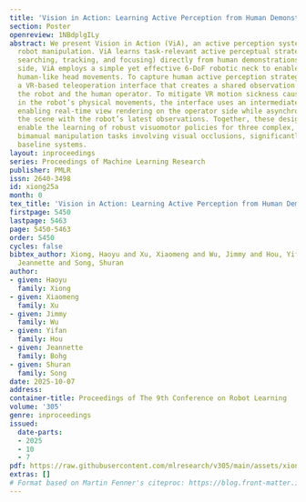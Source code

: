 ```yaml
---
title: 'Vision in Action: Learning Active Perception from Human Demonstrations'
section: Poster
openreview: 1NBdplgILy
abstract: We present Vision in Action (ViA), an active perception system for bimanual
  robot manipulation. ViA learns task-relevant active perceptual strategies (e.g.,
  searching, tracking, and focusing) directly from human demonstrations. On the hardware
  side, ViA employs a simple yet effective 6-DoF robotic neck to enable flexible,
  human-like head movements. To capture human active perception strategies, we design
  a VR-based teleoperation interface that creates a shared observation space between
  the robot and the human operator. To mitigate VR motion sickness caused by latency
  in the robot’s physical movements, the interface uses an intermediate 3D scene representation,
  enabling real-time view rendering on the operator side while asynchronously updating
  the scene with the robot’s latest observations. Together, these design elements
  enable the learning of robust visuomotor policies for three complex, multi-stage
  bimanual manipulation tasks involving visual occlusions, significantly outperforming
  baseline systems.
layout: inproceedings
series: Proceedings of Machine Learning Research
publisher: PMLR
issn: 2640-3498
id: xiong25a
month: 0
tex_title: 'Vision in Action: Learning Active Perception from Human Demonstrations'
firstpage: 5450
lastpage: 5463
page: 5450-5463
order: 5450
cycles: false
bibtex_author: Xiong, Haoyu and Xu, Xiaomeng and Wu, Jimmy and Hou, Yifan and Bohg,
  Jeannette and Song, Shuran
author:
- given: Haoyu
  family: Xiong
- given: Xiaomeng
  family: Xu
- given: Jimmy
  family: Wu
- given: Yifan
  family: Hou
- given: Jeannette
  family: Bohg
- given: Shuran
  family: Song
date: 2025-10-07
address:
container-title: Proceedings of The 9th Conference on Robot Learning
volume: '305'
genre: inproceedings
issued:
  date-parts:
  - 2025
  - 10
  - 7
pdf: https://raw.githubusercontent.com/mlresearch/v305/main/assets/xiong25a/xiong25a.pdf
extras: []
# Format based on Martin Fenner's citeproc: https://blog.front-matter.io/posts/citeproc-yaml-for-bibliographies/
---
```

